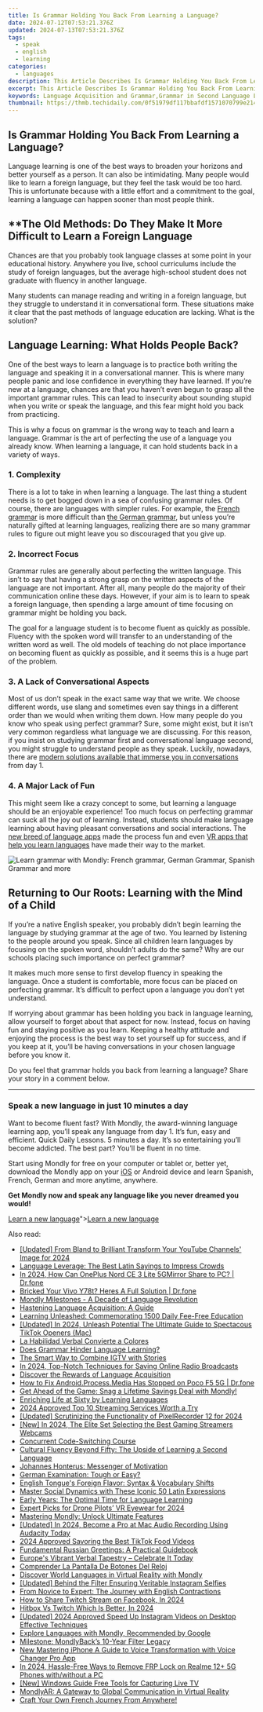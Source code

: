 ```yaml
---
title: Is Grammar Holding You Back From Learning a Language?
date: 2024-07-12T07:53:21.376Z
updated: 2024-07-13T07:53:21.376Z
tags:
  - speak
  - english
  - learning
categories:
  - languages
description: This Article Describes Is Grammar Holding You Back From Learning a Language?
excerpt: This Article Describes Is Grammar Holding You Back From Learning a Language?
keywords: Language Acquisition and Grammar,Grammar in Second Language Learning,Improving Language Skills Through Grammar,Grammar Challenges in Multilingual Education,Language Learning Obstacles,Overcoming Language Barriers,Enhancing Communication Skills
thumbnail: https://thmb.techidaily.com/0f51979df117bbafdf1571070799e2143d64735bc1b6be8bfd5d8bcb718371f0.jpg
---
```


## Is Grammar Holding You Back From Learning a Language?

Language learning is one of the best ways to broaden your horizons and better yourself as a person. It can also be intimidating. Many people would like to learn a foreign language, but they feel the task would be too hard. This is unfortunate because with a little effort and a commitment to the goal, learning a language can happen sooner than most people think.

## **The Old Methods: Do They Make It More Difficult to Learn a Foreign Language

Chances are that you probably took language classes at some point in your educational history. Anywhere you live, school curriculums include the study of foreign languages, but the average high-school student does not graduate with fluency in another language.

Many students can manage reading and writing in a foreign language, but they struggle to understand it in conversational form. These situations make it clear that the past methods of language education are lacking. What is the solution?

## **Language Learning: What Holds People Back?**

One of the best ways to learn a language is to practice both writing the language and speaking it in a conversational manner. This is where many people panic and lose confidence in everything they have learned. If you’re new at a language, chances are that you haven’t even begun to grasp all the important grammar rules. This can lead to insecurity about sounding stupid when you write or speak the language, and this fear might hold you back from practicing.

This is why a focus on grammar is the wrong way to teach and learn a language. Grammar is the art of perfecting the use of a language you already know. When learning a language, it can hold students back in a variety of ways.

### **1\. Complexity**

There is a lot to take in when learning a language. The last thing a student needs is to get bogged down in a sea of confusing grammar rules. Of course, there are languages with simpler rules. For example, the [French grammar](https://shop.mondly.com/affiliate.php?ACCOUNT=ATISTUDI&AFFILIATE=108875&PATH=https://www.mondly.com?AFFILIATE=108875) is more difficult than [the German grammar](https://shop.mondly.com/affiliate.php?ACCOUNT=ATISTUDI&AFFILIATE=108875&PATH=https://www.mondly.com?AFFILIATE=108875), but unless you’re naturally gifted at learning languages, realizing there are so many grammar rules to figure out might leave you so discouraged that you give up.

### **2\. Incorrect Focus**

Grammar rules are generally about perfecting the written language. This isn’t to say that having a strong grasp on the written aspects of the language are not important. After all, many people do the majority of their communication online these days. However, if your aim is to learn to speak a foreign language, then spending a large amount of time focusing on grammar might be holding you back.

The goal for a language student is to become fluent as quickly as possible. Fluency with the spoken word will transfer to an understanding of the written word as well. The old models of teaching do not place importance on becoming fluent as quickly as possible, and it seems this is a huge part of the problem.

### **3\. A Lack of Conversational Aspects**

Most of us don’t speak in the exact same way that we write. We choose different words, use slang and sometimes even say things in a different order than we would when writing them down. How many people do you know who speak using perfect grammar? Sure, some might exist, but it isn’t very common regardless what language we are discussing. For this reason, if you insist on studying grammar first and conversational language second, you might struggle to understand people as they speak. Luckily, nowadays, there are [modern solutions available that immerse you in conversations](https://shop.mondly.com/affiliate.php?ACCOUNT=ATISTUDI&AFFILIATE=108875&PATH=https://www.mondly.com?AFFILIATE=108875) from day 1\.

### **4\. A Major Lack of Fun**

This might seem like a crazy concept to some, but learning a language should be an enjoyable experience! Too much focus on perfecting grammar can suck all the joy out of learning. Instead, students should make language learning about having pleasant conversations and social interactions. The [new breed of language apps](https://adjt.mondly.com/5ixfg4k?campaign=blog-post-id-717&fallback=https%3A%2F%2Fapp.mondly.com%3Futm%5Fmedium%3Dblog%5Fblog-post-id-717%26utm%5Fsource%3Dblog-post-id-717&redirect%5Fmacos=https%3A%2F%2Fapp.mondly.com%3Futm%5Fmedium%3Dblog%5Fblog-post-id-717%26utm%5Fsource%3Dblog-post-id-717&redirect%5Fandroid=https%3A%2F%2Fplay.google.com%2Fstore%2Fapps%2Fdetails%3Fid%3Dcom.atistudios.mondly.languages%3Futm%5Fmedium%3Dblog%5Fblog-post-id-717%26utm%5Fsource%3Dblog-post-id-717&redirect%5Fios=https%3A%2F%2Fapps.apple.com%2Fapp%2Fapple-store%2Fid987873536%3Fpt%3D78954800%26ct%3Dblog-post-id-717%26mt%3D8) made the process fun and even [VR apps that help you learn languages](https://shop.mondly.com/affiliate.php?ACCOUNT=ATISTUDI&AFFILIATE=108875&PATH=https://www.mondly.com?AFFILIATE=108875) have made their way to the market.

![Learn grammar with Mondly: French grammar, German Grammar, Spanish Grammar and more](https://edge.mondly.com/blog/wp-content/uploads/2017/10/Webp.net-compress-image-1.jpg "Is Grammar Holding You Back From Learning A Language? 2")

## **Returning to Our Roots: Learning with the Mind of a Child**

If you’re a native English speaker, you probably didn’t begin learning the language by studying grammar at the age of two. You learned by listening to the people around you speak. Since all children learn languages by focusing on the spoken word, shouldn’t adults do the same? Why are our schools placing such importance on perfect grammar?

It makes much more sense to first develop fluency in speaking the language. Once a student is comfortable, more focus can be placed on perfecting grammar. It’s difficult to perfect upon a language you don’t yet understand.

If worrying about grammar has been holding you back in language learning, allow yourself to forget about that aspect for now. Instead, focus on having fun and staying positive as you learn. Keeping a healthy attitude and enjoying the process is the best way to set yourself up for success, and if you keep at it, you’ll be having conversations in your chosen language before you know it.

Do you feel that grammar holds you back from learning a language? Share your story in a comment below.

---

### Speak a new language in just 10 minutes a day

Want to become fluent fast? With Mondly, the award-winning language learning app, you’ll speak any language from day 1\. It’s fun, easy and efficient. Quick Daily Lessons. 5 minutes a day. It’s so entertaining you’ll become addicted. The best part? You’ll be fluent in no time.

Start using Mondly for free on your computer or tablet or, better yet, download the Mondly app on your [iOS](https://adjt.mondly.com/5ixfg4k?campaign=blog-post-id-717&fallback=https%3A%2F%2Fapp.mondly.com%3Futm%5Fmedium%3Dblog%5Fblog-post-id-717%26utm%5Fsource%3Dblog-post-id-717&redirect%5Fmacos=https%3A%2F%2Fapp.mondly.com%3Futm%5Fmedium%3Dblog%5Fblog-post-id-717%26utm%5Fsource%3Dblog-post-id-717&redirect%5Fandroid=https%3A%2F%2Fplay.google.com%2Fstore%2Fapps%2Fdetails%3Fid%3Dcom.atistudios.mondly.languages%3Futm%5Fmedium%3Dblog%5Fblog-post-id-717%26utm%5Fsource%3Dblog-post-id-717&redirect%5Fios=https%3A%2F%2Fapps.apple.com%2Fapp%2Fapple-store%2Fid987873536%3Fpt%3D78954800%26ct%3Dblog-post-id-717%26mt%3D8) or Android device and learn Spanish, French, German and more anytime, anywhere.

**Get Mondly now and speak any language like you never dreamed you would!**

[Learn a new language](https://adjt.mondly.com/5ixfg4k?campaign=blog-post-id-717&fallback=https%3A%2F%2Fapp.mondly.com%3Futm%5Fmedium%3Dblog%5Fblog-post-id-717%26utm%5Fsource%3Dblog-post-id-717&redirect%5Fmacos=https%3A%2F%2Fapp.mondly.com%3Futm%5Fmedium%3Dblog%5Fblog-post-id-717%26utm%5Fsource%3Dblog-post-id-717&redirect%5Fandroid=https%3A%2F%2Fplay.google.com%2Fstore%2Fapps%2Fdetails%3Fid%3Dcom.atistudios.mondly.languages%3Futm%5Fmedium%3Dblog%5Fblog-post-id-717%26utm%5Fsource%3Dblog-post-id-717&redirect%5Fios=https%3A%2F%2Fapps.apple.com%2Fapp%2Fapple-store%2Fid987873536%3Fpt%3D78954800%26ct%3Dblog-post-id-717%26mt%3D8 "<a class=")">[Learn a new language](https://shop.mondly.com/affiliate.php?ACCOUNT=ATISTUDI&AFFILIATE=108875&PATH=https://www.mondly.com?AFFILIATE=108875)

<ins class="adsbygoogle"
     style="display:block"
     data-ad-format="autorelaxed"
     data-ad-client="ca-pub-7571918770474297"
     data-ad-slot="1223367746"></ins>



<ins class="adsbygoogle"
     style="display:block"
     data-ad-client="ca-pub-7571918770474297"
     data-ad-slot="8358498916"
     data-ad-format="auto"
     data-full-width-responsive="true"></ins>



<span class="atpl-alsoreadstyle">Also read:</span>
<div><ul>
<li><a href="https://eaxpv-info.techidaily.com/updated-from-bland-to-brilliant-transform-your-youtube-channels-image-for-2024/"><u>[Updated] From Bland to Brilliant  Transform Your YouTube Channels' Image for 2024</u></a></li>
<li><a href="https://mondly-stories.techidaily.com/language-leverage-the-best-latin-sayings-to-impress-crowds/"><u>Language Leverage: The Best Latin Sayings to Impress Crowds</u></a></li>
<li><a href="https://screen-mirror.techidaily.com/in-2024-how-can-oneplus-nord-ce-3-lite-5gmirror-share-to-pc-drfone-by-drfone-android/"><u>In 2024, How Can OnePlus Nord CE 3 Lite 5GMirror Share to PC? | Dr.fone</u></a></li>
<li><a href="https://howto.techidaily.com/bricked-your-vivo-y78t-heres-a-full-solution-drfone-by-drfone-fix-android-problems-fix-android-problems/"><u>Bricked Your Vivo Y78t? Heres A Full Solution | Dr.fone</u></a></li>
<li><a href="https://mondly-stories.techidaily.com/mondly-milestones-a-decade-of-language-revolution/"><u>Mondly Milestones - A Decade of Language Revolution</u></a></li>
<li><a href="https://mondly-stories.techidaily.com/hastening-language-acquisition-a-guide/"><u>Hastening Language Acquisition: A Guide</u></a></li>
<li><a href="https://mondly-stories.techidaily.com/learning-unleashed-commemorating-1500-daily-fee-free-education/"><u>Learning Unleashed: Commemorating 1500 Daily Fee-Free Education</u></a></li>
<li><a href="https://tiktok-clips.techidaily.com/updated-in-2024-unleash-potential-the-ultimate-guide-to-spectacous-tiktok-openers-mac/"><u>[Updated] In 2024, Unleash Potential  The Ultimate Guide to Spectacous TikTok Openers (Mac)</u></a></li>
<li><a href="https://mondly-stories.techidaily.com/la-habilidad-verbal-convierte-a-colores/"><u>La Habilidad Verbal Convierte a Colores</u></a></li>
<li><a href="https://mondly-stories.techidaily.com/does-grammar-hinder-language-learning/"><u>Does Grammar Hinder Language Learning?</u></a></li>
<li><a href="https://instagram-video-recordings.techidaily.com/the-smart-way-to-combine-igtv-with-stories/"><u>The Smart Way to Combine IGTV with Stories</u></a></li>
<li><a href="https://some-approaches.techidaily.com/in-2024-top-notch-techniques-for-saving-online-radio-broadcasts/"><u>In 2024, Top-Notch Techniques for Saving Online Radio Broadcasts</u></a></li>
<li><a href="https://mondly-stories.techidaily.com/discover-the-rewards-of-language-acquisition/"><u>Discover the Rewards of Language Acquisition</u></a></li>
<li><a href="https://change-location.techidaily.com/how-to-fix-androidprocessmedia-has-stopped-on-poco-f5-5g-drfone-by-drfone-fix-android-problems-fix-android-problems/"><u>How to Fix Android.Process.Media Has Stopped on Poco F5 5G | Dr.fone</u></a></li>
<li><a href="https://mondly-stories.techidaily.com/get-ahead-of-the-game-snag-a-lifetime-savings-deal-with-mondly/"><u>Get Ahead of the Game: Snag a Lifetime Savings Deal with Mondly!</u></a></li>
<li><a href="https://mondly-stories.techidaily.com/enriching-life-at-sixty-by-learning-languages/"><u>Enriching Life at Sixty by Learning Languages</u></a></li>
<li><a href="https://ai-live-streaming.techidaily.com/2024-approved-top-10-streaming-services-worth-a-try/"><u>2024 Approved Top 10 Streaming Services Worth a Try</u></a></li>
<li><a href="https://screen-capture.techidaily.com/updated-scrutinizing-the-functionality-of-pixelrecorder-12-for-2024/"><u>[Updated] Scrutinizing the Functionality of PixelRecorder 12 for 2024</u></a></li>
<li><a href="https://digital-screen-recording.techidaily.com/new-in-2024-the-elite-set-selecting-the-best-gaming-streamers-webcams/"><u>[New] In 2024, The Elite Set  Selecting the Best Gaming Streamers Webcams</u></a></li>
<li><a href="https://mondly-stories.techidaily.com/concurrent-code-switching-course/"><u>Concurrent Code-Switching Course</u></a></li>
<li><a href="https://mondly-stories.techidaily.com/cultural-fluency-beyond-fifty-the-upside-of-learning-a-second-language/"><u>Cultural Fluency Beyond Fifty: The Upside of Learning a Second Language</u></a></li>
<li><a href="https://mondly-stories.techidaily.com/johannes-honterus-messenger-of-motivation/"><u>Johannes Honterus: Messenger of Motivation</u></a></li>
<li><a href="https://mondly-stories.techidaily.com/german-examination-tough-or-easy/"><u>German Examination: Tough or Easy?</u></a></li>
<li><a href="https://mondly-stories.techidaily.com/english-tongues-foreign-flavor-syntax-and-vocabulary-shifts/"><u>English Tongue's Foreign Flavor: Syntax & Vocabulary Shifts</u></a></li>
<li><a href="https://mondly-stories.techidaily.com/master-social-dynamics-with-these-iconic-50-latin-expressions/"><u>Master Social Dynamics with These Iconic 50 Latin Expressions</u></a></li>
<li><a href="https://mondly-stories.techidaily.com/early-years-the-optimal-time-for-language-learning/"><u>Early Years: The Optimal Time for Language Learning</u></a></li>
<li><a href="https://some-techniques.techidaily.com/expert-picks-for-drone-pilots-vr-eyewear-for-2024/"><u>Expert Picks for Drone Pilots’ VR Eyewear for 2024</u></a></li>
<li><a href="https://mondly-stories.techidaily.com/mastering-mondly-unlock-ultimate-features/"><u>Mastering Mondly: Unlock Ultimate Features</u></a></li>
<li><a href="https://screen-activity-recording.techidaily.com/updated-in-2024-become-a-pro-at-mac-audio-recording-using-audacity-today/"><u>[Updated] In 2024, Become a Pro at Mac Audio Recording Using Audacity Today</u></a></li>
<li><a href="https://tiktok-video-recordings.techidaily.com/2024-approved-savoring-the-best-tiktok-food-videos/"><u>2024 Approved  Savoring the Best TikTok Food Videos</u></a></li>
<li><a href="https://mondly-stories.techidaily.com/fundamental-russian-greetings-a-practical-guidebook/"><u>Fundamental Russian Greetings: A Practical Guidebook</u></a></li>
<li><a href="https://mondly-stories.techidaily.com/europes-vibrant-verbal-tapestry-celebrate-it-today/"><u>Europe's Vibrant Verbal Tapestry – Celebrate It Today</u></a></li>
<li><a href="https://mondly-stories.techidaily.com/comprender-la-pantalla-de-botones-del-reloj/"><u>Comprender La Pantalla De Botones Del Reloj</u></a></li>
<li><a href="https://mondly-stories.techidaily.com/discover-world-languages-in-virtual-reality-with-mondly/"><u>Discover World Languages in Virtual Reality with Mondly</u></a></li>
<li><a href="https://instagram-videos.techidaily.com/updated-behind-the-filter-ensuring-veritable-instagram-selfies/"><u>[Updated] Behind the Filter  Ensuring Veritable Instagram Selfies</u></a></li>
<li><a href="https://mondly-stories.techidaily.com/from-novice-to-expert-the-journey-with-english-contractions/"><u>From Novice to Expert: The Journey with English Contractions</u></a></li>
<li><a href="https://facebook-video-recording.techidaily.com/how-to-share-twitch-stream-on-facebook-in-2024/"><u>How to Share Twitch Stream on Facebook, In 2024</u></a></li>
<li><a href="https://some-techniques.techidaily.com/hitbox-vs-twitch-which-is-better-in-2024/"><u>Hitbox Vs Twitch  Which Is Better, In 2024</u></a></li>
<li><a href="https://instagram-videos.techidaily.com/updated-2024-approved-speed-up-instagram-videos-on-desktop-effective-techniques/"><u>[Updated] 2024 Approved  Speed Up Instagram Videos on Desktop  Effective Techniques</u></a></li>
<li><a href="https://mondly-stories.techidaily.com/explore-languages-with-mondly-recommended-by-google/"><u>Explore Languages with Mondly, Recommended by Google</u></a></li>
<li><a href="https://mondly-stories.techidaily.com/milestone-mondlybacks-10-year-filter-legacy/"><u>Milestone: MondlyBack’s 10-Year Filter Legacy</u></a></li>
<li><a href="https://sound-tweaking.techidaily.com/new-mastering-iphone-a-guide-to-voice-transformation-with-voice-changer-pro-app/"><u>New Mastering iPhone A Guide to Voice Transformation with Voice Changer Pro App</u></a></li>
<li><a href="https://android-frp.techidaily.com/in-2024-hassle-free-ways-to-remove-frp-lock-on-realme-12plus-5g-phones-withwithout-a-pc-by-drfone-android/"><u>In 2024, Hassle-Free Ways to Remove FRP Lock on Realme 12+ 5G Phones with/without a PC</u></a></li>
<li><a href="https://digital-screen-recording.techidaily.com/new-windows-guide-free-tools-for-capturing-live-tv/"><u>[New] Windows Guide  Free Tools for Capturing Live TV</u></a></li>
<li><a href="https://mondly-stories.techidaily.com/mondlyar-a-gateway-to-global-communication-in-virtual-reality/"><u>MondlyAR: A Gateway to Global Communication in Virtual Reality</u></a></li>
<li><a href="https://mondly-stories.techidaily.com/craft-your-own-french-journey-from-anywhere/"><u>Craft Your Own French Journey From Anywhere!</u></a></li>
</ul></div>
